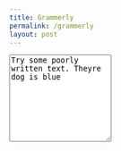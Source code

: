 ```yaml
---
title: Grammerly
permalink: /grammerly
layout: post
---
```


<script src="https://unpkg.com/@grammarly/editor-sdk?clientId=client_AMv8Ek2YNBrCaW2gfCXEa5"> </script>

<!--
    Need OAuth tokens to support autocomplete (as only a pro feature)
<grammarly-editor-plugin config.autocomplete="on" >
-->
<grammarly-editor-plugin config.activiation="immediate">
<div class="mb-3">
    <textarea class="form-control" id="grammerlyinput" rows="10">Try some poorly written text. Theyre dog is blue</textarea>
</div>
</grammarly-editor-plugin>
